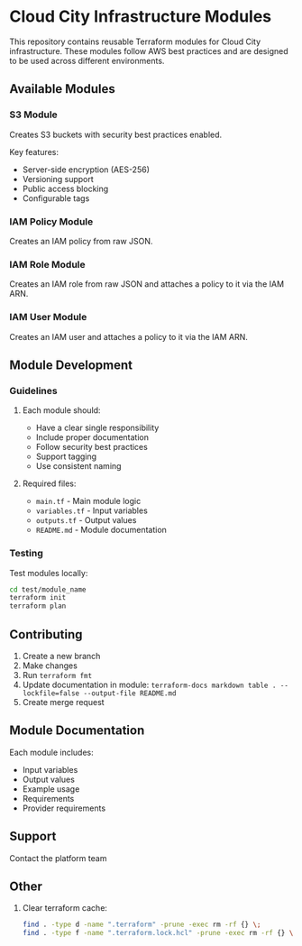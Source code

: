 # Cloud City Infrastructure Modules

This repository contains reusable Terraform modules for Cloud City infrastructure. These modules follow AWS best practices and are designed to be used across different environments.

## Available Modules

### S3 Module
Creates S3 buckets with security best practices enabled.

Key features:
- Server-side encryption (AES-256)
- Versioning support
- Public access blocking
- Configurable tags

### IAM Policy Module
Creates an IAM policy from raw JSON.

### IAM Role Module
Creates an IAM role from raw JSON and attaches a policy to it via the IAM ARN.

### IAM User Module
Creates an IAM user and attaches a policy to it via the IAM ARN.

## Module Development

### Guidelines

1. Each module should:
   - Have a clear single responsibility
   - Include proper documentation
   - Follow security best practices
   - Support tagging
   - Use consistent naming

1. Required files:
   - `main.tf` - Main module logic
   - `variables.tf` - Input variables
   - `outputs.tf` - Output values
   - `README.md` - Module documentation

### Testing

Test modules locally:
```bash
cd test/module_name
terraform init
terraform plan
```

## Contributing

1. Create a new branch
1. Make changes
1. Run `terraform fmt`
1. Update documentation in module: `terraform-docs markdown table . --lockfile=false --output-file README.md`
1. Create merge request

## Module Documentation

Each module includes:
- Input variables
- Output values
- Example usage
- Requirements
- Provider requirements

## Support

Contact the platform team

## Other

1. Clear terraform cache:
   ```bash
   find . -type d -name ".terraform" -prune -exec rm -rf {} \;
   find . -type f -name ".terraform.lock.hcl" -prune -exec rm -rf {} \;
   ```
